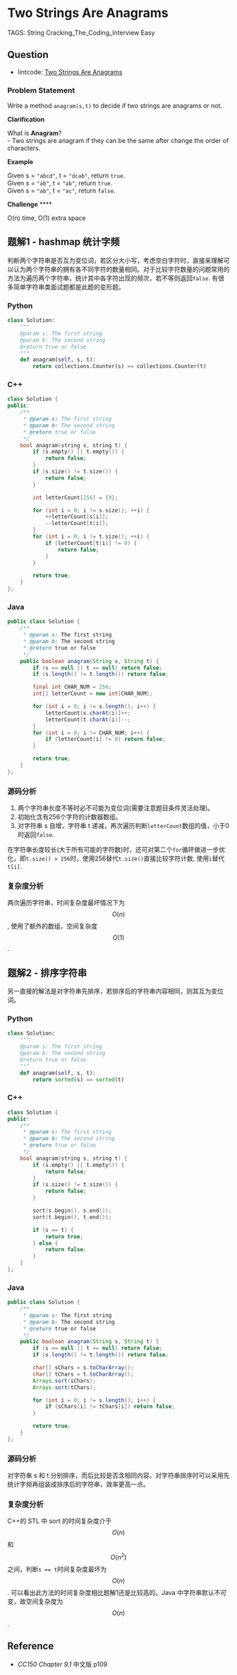 # Two Strings Are Anagrams

TAGS: String Cracking_The_Coding_Interview Easy

<!-- toc -->

## Question

- lintcode: [Two Strings Are Anagrams](http://www.lintcode.com/en/problem/two-strings-are-anagrams/)

### Problem Statement

Write a method `anagram(s,t)` to decide if two strings are anagrams or not.

**Clarification**

What is **Anagram**?  
\- Two strings are anagram if they can be the same after change the order of
characters.

**Example**

Given s = `"abcd"`, t = `"dcab"`, return `true`.  
Given s = `"ab"`, t = `"ab"`, return `true`.  
Given s = `"ab"`, t = `"ac"`, return `false`.

**Challenge** ****

O(n) time, O(1) extra space

## 题解1 - hashmap 统计字频

判断两个字符串是否互为变位词，若区分大小写，考虑空白字符时，直接来理解可以认为两个字符串的拥有各不同字符的数量相同。对于比较字符数量的问题常用的方法为遍历两个字符串，统计其中各字符出现的频次，若不等则返回`false`. 有很多简单字符串类面试题都是此题的变形题。

### Python

``` python
class Solution:
    """
    @param s: The first string
    @param b: The second string
    @return true or false
    """
    def anagram(self, s, t):
        return collections.Counter(s) == collections.Counter(t)
```

### C++

```c++
class Solution {
public:
    /**
     * @param s: The first string
     * @param b: The second string
     * @return true or false
     */
    bool anagram(string s, string t) {
        if (s.empty() || t.empty()) {
            return false;
        }
        if (s.size() != t.size()) {
            return false;
        }

        int letterCount[256] = {0};

        for (int i = 0; i != s.size(); ++i) {
            ++letterCount[s[i]];
            --letterCount[t[i]];
        }
        for (int i = 0; i != t.size(); ++i) {
            if (letterCount[t[i]] != 0) {
                return false;
            }
        }

        return true;
    }
};
```

### Java

```java
public class Solution {
    /**
     * @param s: The first string
     * @param b: The second string
     * @return true or false
     */
    public boolean anagram(String s, String t) {
        if (s == null || t == null) return false;
        if (s.length() != t.length()) return false;

        final int CHAR_NUM = 256;
        int[] letterCount = new int[CHAR_NUM];

        for (int i = 0; i != s.length(); i++) {
            letterCount[s.charAt(i)]++;
            letterCount[t.charAt(i)]--;
        }
        for (int i = 0; i != CHAR_NUM; i++) {
            if (letterCount[i] != 0) return false;
        }

        return true;
    }
};
```

### 源码分析

1. 两个字符串长度不等时必不可能为变位词(需要注意题目条件灵活处理)。
2. 初始化含有256个字符的计数器数组。
3. 对字符串 s 自增，字符串 t 递减，再次遍历判断`letterCount`数组的值，小于0时返回`false`.

在字符串长度较长(大于所有可能的字符数)时，还可对第二个`for`循环做进一步优化，即`t.size() > 256`时，使用256替代`t.size()`直接比较字符计数, 使用`i`替代`t[i]`.

### 复杂度分析

两次遍历字符串，时间复杂度最坏情况下为 $$O(n)$$, 使用了额外的数组，空间复杂度 $$O(1)$$.

## 题解2 - 排序字符串

另一直接的解法是对字符串先排序，若排序后的字符串内容相同，则其互为变位词。

### Python

```python
class Solution:
    """
    @param s: The first string
    @param b: The second string
    @return true or false
    """
    def anagram(self, s, t):
        return sorted(s) == sorted(t)
```

### C++

```c++
class Solution {
public:
    /**
     * @param s: The first string
     * @param b: The second string
     * @return true or false
     */
    bool anagram(string s, string t) {
        if (s.empty() || t.empty()) {
            return false;
        }
        if (s.size() != t.size()) {
            return false;
        }

        sort(s.begin(), s.end());
        sort(t.begin(), t.end());

        if (s == t) {
            return true;
        } else {
            return false;
        }
    }
};
```

### Java

```java
public class Solution {
    /**
     * @param s: The first string
     * @param b: The second string
     * @return true or false
     */
    public boolean anagram(String s, String t) {
        if (s == null || t == null) return false;
        if (s.length() != t.length()) return false;

        char[] sChars = s.toCharArray();
        char[] tChars = t.toCharArray();
        Arrays.sort(sChars);
        Arrays.sort(tChars);

        for (int i = 0; i != s.length(); i++) {
            if (sChars[i] != tChars[i]) return false;
        }

        return true;
    }
};
```

### 源码分析

对字符串 s 和 t 分别排序，而后比较是否含相同内容。对字符串排序时可以采用先统计字频再组装成排序后的字符串，效率更高一点。

### 复杂度分析

C++的 STL 中 sort 的时间复杂度介于 $$O(n)$$ 和 $$O(n^2)$$之间，判断`s == t`时间复杂度最坏为 $$O(n)$$. 可以看出此方法的时间复杂度相比题解1还是比较高的。Java 中字符串默认不可变，故空间复杂度为 $$O(n)$$.

## Reference

- *CC150 Chapter 9.1* 中文版 p109
